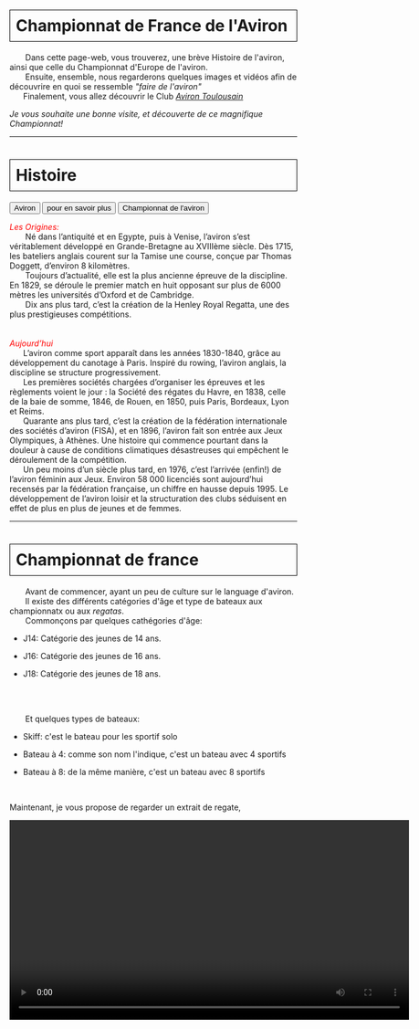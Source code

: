 <html>
 <head>
    <meta charset="utf-8"/>
    <link href="style.css" rel="stylesheet" type="text/css"/>
     <link rel="stylesheet" href="https://www.w3schools.com/w3css/4/w3.css" />
 </head>
 <body>
  <h1 id="h1" style="border: 1px solid black; padding: 10px;"><b>Championnat de France de l'Aviron</b></h1>
  <p id="p1">&nbsp;&nbsp;&nbsp;&nbsp;&nbsp;&nbsp; Dans cette page-web, vous trouverez, une brève Histoire de l'aviron, ainsi que celle du Championnat d'Europe de l'aviron. 
  <br>&nbsp;&nbsp;&nbsp;&nbsp;&nbsp;&nbsp; Ensuite, ensemble, nous regarderons quelques images et vidéos afin de découvrire en quoi se ressemble <i>"faire de l'aviron"</i>
  <br>&nbsp;&nbsp;&nbsp;&nbsp;&nbsp;&nbsp;Finalement, vous allez découvrir le Club <i><a href="https://aviron-toulousain.assoconnect.com/page/1093325-presentation">Aviron Toulousain</a></i></P>
  <p id="p2" style="align:right;"> <i> Je vous souhaite une bonne visite, et découverte de ce magnifique Championnat!</i></p>
  <hr>

 <div class="w3-container">
  <div class="w3-padding">   <h1 id="h2" style="border: 1px solid black; padding: 10px;"><b>Histoire</b></h1></div>

  <div class="w3-bar w3-black">
    <button class="w3-bar-item w3-button tablink w3-red" onclick="openCity(event,'1')">Aviron</button>
    <button class="w3-bar-item w3-button tablink" onclick="openCity(event,'3')">pour en savoir plus</button>
    <button class="w3-bar-item w3-button tablink" onclick="openCity(event,'2')">Championnat de l'aviron</button>
 </div>  
  
  <div id="1" class="w3-container w3-border city">
   <p id="p2"><i style="color:red;">Les Origines:</i>
   <br>&nbsp;&nbsp;&nbsp;&nbsp;&nbsp;&nbsp; Né dans l’antiquité et en Egypte, puis à Venise, l’aviron s’est véritablement développé en  Grande-Bretagne au XVIIIème siècle. Dès 1715, les bateliers anglais courent sur la Tamise une course, conçue par Thomas Doggett, d’environ 8 kilomètres.
   <br>&nbsp;&nbsp;&nbsp;&nbsp;&nbsp;&nbsp;  Toujours d’actualité, elle est la plus ancienne épreuve de la discipline. En 1829, se déroule le premier match en huit opposant sur plus de 6000 mètres les universités d’Oxford et de Cambridge.
   <br>&nbsp;&nbsp;&nbsp;&nbsp;&nbsp;&nbsp; Dix ans plus tard, c’est la création de la Henley Royal Regatta, une des plus prestigieuses compétitions.<br>   
   <br><br><i style="color:red;">Aujourd’hui</i>
   <br>&nbsp;&nbsp;&nbsp;&nbsp;&nbsp;&nbsp;L’aviron comme sport apparaît dans les années 1830-1840, grâce au développement du canotage à Paris. Inspiré du rowing, l’aviron anglais, la discipline se structure progressivement.
   <br>&nbsp;&nbsp;&nbsp;&nbsp;&nbsp;&nbsp;Les premières sociétés chargées d’organiser les épreuves et les règlements voient le jour : la Société des régates du Havre, en 1838, celle de la baie de somme, 1846, de Rouen, en 1850, puis Paris, Bordeaux, Lyon et Reims.
   <br>&nbsp;&nbsp;&nbsp;&nbsp;&nbsp;&nbsp;Quarante ans plus tard, c’est la création de la fédération internationale des sociétés d’aviron (FISA), et en 1896, l’aviron fait son entrée aux Jeux Olympiques, à Athènes. Une histoire qui commence pourtant dans la douleur à cause de conditions climatiques désastreuses qui empêchent le déroulement de la compétition.
   <br>&nbsp;&nbsp;&nbsp;&nbsp;&nbsp;&nbsp;Un peu moins d’un siècle plus tard, en 1976, c’est l’arrivée (enfin!) de l’aviron féminin aux Jeux. Environ 58 000 licenciés sont aujourd’hui recensés par la fédération française, un chiffre en hausse depuis 1995. Le développement de l’aviron loisir et la structuration des clubs séduisent en effet de plus en plus de jeunes et de femmes.
   </P>
 
  </div>
  <div id="3" class="w3-container w3-border city" style="display:none">
  <p id="p2">Pour avoir d'information vous pouver consulter <a href="https://www.snenghien.com/histoire-et-technique-de-laviron/">ici (S.N.E)</a> ou <a href="https://fr.wikipedia.org/wiki/Aviron_(sport)">ici (wikipédia)</a>.<br> Vous pouvez également visiter le site internet de <a href="https://www.ffaviron.fr/ffa/ambitions/notre-histoire">Fédération Française d'Aviron (FFA)</a></p>
   <embed type="application/pdf" src="images\1.pdf" width="800" height="500" />
  </div>


  <div id="2" class="w3-container w3-border city" style="display:none">
   <p id="p2">&nbsp;&nbsp;&nbsp;&nbsp;&nbsp;&nbsp; <b>Les championnats d'Europe</b> de 1893 à 1973 ont la particularité d'être ouverts aux rameurs d'autres continents. Au congrès annuel de la Fédération internationale des sociétés d'aviron (FISA) d'octobre 1974, il est décidé de la suppression des championnats d'Europe, supplantés par les Championnats du monde hors année olympique ; les autres compétitions continentales (compétitions panaméricaines, asiatiques et africaines) peuvent être conservées mais sont réservés désormais aux rameurs des continents concernés.
   <br><br>&nbsp;&nbsp;&nbsp;&nbsp;&nbsp;&nbsp;La compétition est recréée en 2007.
   <br><br>&nbsp;&nbsp;&nbsp;&nbsp;&nbsp;&nbsp;L'édition 2020, initialement prévue du 5 au 7 juin à Poznań (Pologne) est reportée, en raison de la pandémie de Covid-19. Elle se déroule finalement du 9 au 11 octobre, dans la même ville.
   <br><br>Pour savoir l'histoire de Championnat de France de l'aviron, je vous invite consulter le site internet de <a href="https://www.ffaviron.fr/ffa/ambitions/notre-histoire">Fédération Française d'Aviron (FFA)</a></p>
  </div>
  <hr>
 <h1 id="h2" style="border: 1px solid black; padding: 10px;"><b>Championnat de france</b></h1>
 <p id="p2">&nbsp;&nbsp;&nbsp;&nbsp;&nbsp;&nbsp; Avant de commencer, ayant un peu de culture sur le language d'aviron. 
 <br>&nbsp;&nbsp;&nbsp;&nbsp;&nbsp;&nbsp; Il existe des différents catégories d'âge et type de bateaux aux championnatx ou aux <i>regatas</i>.
 <br>&nbsp;&nbsp;&nbsp;&nbsp;&nbsp;&nbsp; Commonçons par quelques cathégories d'âge:</p>
 <ul>
    <li><p id="p2">J14: Catégorie des jeunes de 14 ans.</p> </li>
    <li><p id="p2">J16: Catégorie des jeunes de 16 ans.</p> </li>
    <li><p id="p2">J18: Catégorie des jeunes de 18 ans. </p></li>
 </ul>
 <br><br><p id="p2">&nbsp;&nbsp;&nbsp;&nbsp;&nbsp;&nbsp; Et quelques types de bateaux:</p>
 <ul>
 <li><p id="p2">Skiff: c'est le bateau pour les sportif solo</p></li>
 <li><p id="p2">Bateau à 4: comme son nom l'indique, c'est un bateau avec 4 sportifs</p></li>
 <li><p id="p2">Bateau à 8: de la même manière, c'est un bateau avec 8 sportifs</p></li>
 </ul>
 <br> <p id="p2">Maintenant, je vous propose de regarder un extrait de regate, </p>

 <video src="images/1.mp4" width="700" controls=""/>

 <hr>
  <h1 id="h2" style="border: 1px solid black; padding: 10px;"><b>Aviron Touousain</b></h1>
  <img src=images/2.png>
  <p id="p2">&nbsp;&nbsp;&nbsp;&nbsp;&nbsp;&nbsp; Aviron Toulousain, est un club d'aviron à Tolouse, à côté du State de Touloue. La particularité de ce club, déjà c'est le club de on frère, et la deuxième raison de mon choix, leur niveau élevé, en club, ils étaient champion de France de Championnat de France l'aviron en 2023, et vise-champion de celui de 2024 (évidement pas dans tout les épreuves, mais oui pour les epreuves que mon frères a participé). 
  <br><br>Ainsi, je vous laisse découvrire certaines des images qui sont juste en-dessous, et je vous propose d'aller voir leur site internet, et découvrire d'avantage leur galerie, <a href="">ici</a></p>
  <img src=images/3.png>
  <img src=images/8.png>

 <hr>







 
 <script>
 function openCity(evt, cityName) {
  var i, x, tablinks;
  x = document.getElementsByClassName("city");
  for (i = 0; i < x.length; i++) {
    x[i].style.display = "none";
  }
  tablinks = document.getElementsByClassName("tablink");
  for (i = 0; i < x.length; i++) {
    tablinks[i].className = tablinks[i].className.replace(" w3-red", "");
  }
  document.getElementById(cityName).style.display = "block";
  evt.currentTarget.className += " w3-red";
 }
 </script>
 </body>
</html>